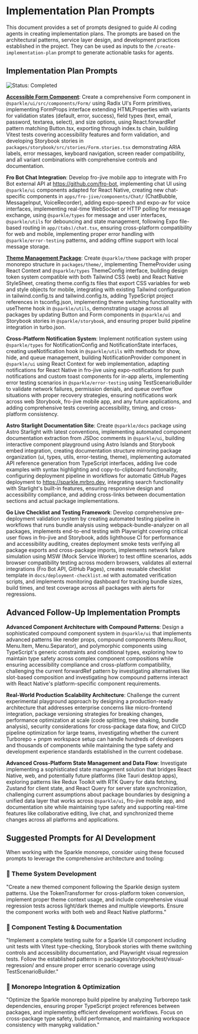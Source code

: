 # Implementation Plan Prompts

This document provides a set of prompts designed to guide AI coding agents in creating implementation plans. The prompts are based on the architectural patterns, service layer design, and development practices established in the project. They can be used as inputs to the `/create-implementation-plan` prompt to generate actionable tasks for agents.

## Implementation Plan Prompts

![Status: Completed](https://img.shields.io/badge/status-Completed-green)

[**Accessible Form Component**](../plan/feature-accessible-form-component-1.md): Create a comprehensive Form component in `@sparkle/ui/src/components/Form/` using Radix UI's Form primitives, implementing FormProps interface extending HTMLProperties<HTMLFormElement> with variants for validation states (default, error, success), field types (text, email, password, textarea, select), and size options, using React.forwardRef pattern matching Button.tsx, exporting through index.ts chain, building Vitest tests covering accessibility features and form validation, and developing Storybook stories in `packages/storybook/src/stories/Form.stories.tsx` demonstrating ARIA labels, error messages, keyboard navigation, screen reader compatibility, and all variant combinations with comprehensive controls and documentation.

**Fro Bot Chat Integration**: Develop fro-jive mobile app to integrate with Fro Bot external API at https://github.com/fro-bot, implementing chat UI using `@sparkle/ui` components adapted for React Native, creating new chat-specific components in `apps/fro-jive/components/Chat/` (ChatBubble, MessageInput, VoiceRecorder), adding expo-speech and expo-av for voice interfaces, implementing real-time WebSocket or HTTP polling for message exchange, using `@sparkle/types` for message and user interfaces, `@sparkle/utils` for debouncing and state management, following Expo file-based routing in `app/(tabs)/chat.tsx`, ensuring cross-platform compatibility for web and mobile, implementing proper error handling with `@sparkle/error-testing` patterns, and adding offline support with local message storage.

[**Theme Management Package**](../plan/feature-theme-management-package-1.md): Create `@sparkle/theme` package with proper monorepo structure in `packages/theme/`, implementing ThemeProvider using React Context and `@sparkle/types` ThemeConfig interface, building design token system compatible with both Tailwind CSS (web) and React Native StyleSheet, creating theme.config.ts files that export CSS variables for web and style objects for mobile, integrating with existing Tailwind configuration in tailwind.config.ts and tailwind.config.ts, adding TypeScript project references in tsconfig.json, implementing theme switching functionality with useTheme hook in `@sparkle/utils`, demonstrating usage across all packages by updating Button and Form components in `@sparkle/ui` and Storybook stories in `@sparkle/storybook`, and ensuring proper build pipeline integration in turbo.json.

**Cross-Platform Notification System**: Implement notification system using `@sparkle/types` for NotificationConfig and NotificationState interfaces, creating useNotification hook in `@sparkle/utils` with methods for show, hide, and queue management, building NotificationProvider component in `@sparkle/ui` using React Context for web implementation, adapting notifications for React Native in fro-jive using expo-notifications for push notifications and custom toast components for in-app alerts, implementing error testing scenarios in `@sparkle/error-testing` using TestScenarioBuilder to validate network failures, permission denials, and queue overflow situations with proper recovery strategies, ensuring notifications work across web Storybook, fro-jive mobile app, and any future applications, and adding comprehensive tests covering accessibility, timing, and cross-platform consistency.

**Astro Starlight Documentation Site**: Create `@sparkle/docs` package using Astro Starlight with latest conventions, implementing automated component documentation extraction from JSDoc comments in `@sparkle/ui`, building interactive component playground using Astro Islands and Storybook embed integration, creating documentation structure mirroring package organization (ui, types, utils, error-testing, theme), implementing automated API reference generation from TypeScript interfaces, adding live code examples with syntax highlighting and copy-to-clipboard functionality, configuring deployment pipeline in workflows for automatic GitHub Pages deployment to https://sparkle.mrbro.dev, integrating search functionality with Starlight's built-in features, ensuring responsive design and accessibility compliance, and adding cross-links between documentation sections and actual package implementations.

**Go Live Checklist and Testing Framework**: Develop comprehensive pre-deployment validation system by creating automated testing pipeline in workflows that runs bundle analysis using webpack-bundle-analyzer on all packages, implements end-to-end testing with Playwright covering critical user flows in fro-jive and Storybook, adds lighthouse CI for performance and accessibility auditing, creates deployment smoke tests verifying all package exports and cross-package imports, implements network failure simulation using MSW (Mock Service Worker) to test offline scenarios, adds browser compatibility testing across modern browsers, validates all external integrations (Fro Bot API, GitHub Pages), creates reusable checklist template in `docs/deployment-checklist.md` with automated verification scripts, and implements monitoring dashboard for tracking bundle sizes, build times, and test coverage across all packages with alerts for regressions.

## Advanced Follow-Up Implementation Prompts

**Advanced Component Architecture with Compound Patterns**: Design a sophisticated compound component system in `@sparkle/ui` that implements advanced patterns like render props, compound components (Menu.Root, Menu.Item, Menu.Separator), and polymorphic components using TypeScript's generic constraints and conditional types, exploring how to maintain type safety across complex component compositions while ensuring accessibility compliance and cross-platform compatibility, challenging the current forwardRef pattern by investigating alternatives like slot-based composition and investigating how compound patterns interact with React Native's platform-specific component requirements.

**Real-World Production Scalability Architecture**: Challenge the current experimental playground approach by designing a production-ready architecture that addresses enterprise concerns like micro-frontend integration, package versioning strategies for breaking changes, performance optimization at scale (code splitting, tree shaking, bundle analysis), security considerations for cross-package data flow, and CI/CD pipeline optimization for large teams, investigating whether the current Turborepo + pnpm workspace setup can handle hundreds of developers and thousands of components while maintaining the type safety and development experience standards established in the current codebase.

**Advanced Cross-Platform State Management and Data Flow**: Investigate implementing a sophisticated state management solution that bridges React Native, web, and potentially future platforms (like Tauri desktop apps), exploring patterns like Redux Toolkit with RTK Query for data fetching, Zustand for client state, and React Query for server state synchronization, challenging current assumptions about package boundaries by designing a unified data layer that works across `@sparkle/ui`, fro-jive mobile app, and documentation site while maintaining type safety and supporting real-time features like collaborative editing, live chat, and synchronized theme changes across all platforms and applications.

## Suggested Prompts for AI Development

When working with the Sparkle monorepo, consider using these focused prompts to leverage the comprehensive architecture and tooling:

### 🎨 Theme System Development
"Create a new themed component following the Sparkle design system patterns. Use the TokenTransformer for cross-platform token conversion, implement proper theme context usage, and include comprehensive visual regression tests across light/dark themes and multiple viewports. Ensure the component works with both web and React Native platforms."

### 🧪 Component Testing & Documentation
"Implement a complete testing suite for a Sparkle UI component including unit tests with Vitest type-checking, Storybook stories with theme switching controls and accessibility documentation, and Playwright visual regression tests. Follow the established patterns in packages/storybook/test/visual-regression/ and ensure proper error scenario coverage using TestScenarioBuilder."

### 🚀 Monorepo Integration & Optimization
"Optimize the Sparkle monorepo build pipeline by analyzing Turborepo task dependencies, ensuring proper TypeScript project references between packages, and implementing efficient development workflows. Focus on cross-package type safety, build performance, and maintaining workspace consistency with manypkg validation."

